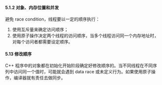 #### 5.1.2 对象、内存位置和并发
避免 race condition，线程要以一定的顺序执行：
1. 使用互斥量来确定访问顺序；
2. 使用原子操作决定两个线程的访问顺序，当多个线程访问同一个内存地址时，对每个访问者都需要设定顺序。

#### 5.13 修改顺序
C++ 程序中的对象都在初始化开始阶段确定好修改顺序的。当不同线程在不同序列中访问同一个值时，可能就会遇到 data race 或未定义行为。如果使用原子操作，编译器就有责任去做同步。